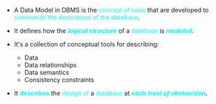 - A Data Model in DBMS is the <span style="color:#00ffff">concept of tools</span> that are developed to <span style="color:#00ffff">summarize the description of the database</span>.

- It defines how the ***<span style="color:#00ffff">logical structure</span>*** of a <span style="color:#00ffff">database</span> is ***<span style="color:#00ffff">modeled</span>***.

- It's a collection of conceptual tools for describing:
	- Data
	- Data relationships
	- Data semantics
	- Consistency constraints

- It **<span style="color:#00ffff">describes</span>** the <span style="color:#00ffff">design of</span> a<span style="color:#00ffff"> database</span> at ***<span style="color:#00ffff">each level of abstraction</span>.***